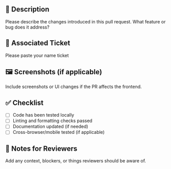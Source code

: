 ## 📄 Description
Please describe the changes introduced in this pull request. What feature or bug does it address?

## 🔗 Associated Ticket
Please paste your name ticket

## 🖼️ Screenshots (if applicable)
Include screenshots or UI changes if the PR affects the frontend.

## ✅ Checklist
- [ ] Code has been tested locally
- [ ] Linting and formatting checks passed
- [ ] Documentation updated (if needed)
- [ ] Cross-browser/mobile tested (if applicable)

## 💬 Notes for Reviewers
Add any context, blockers, or things reviewers should be aware of.
